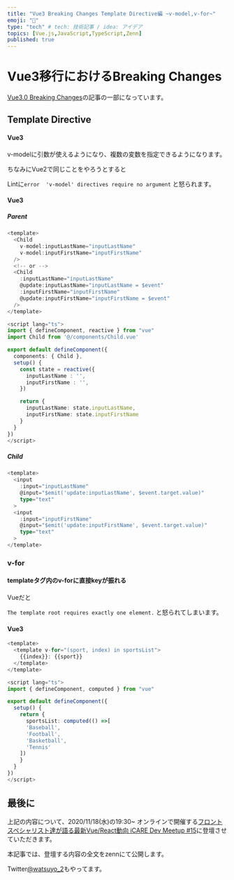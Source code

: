```yaml
---
title: "Vue3 Breaking Changes Template Directive編 ~v-model,v-for~"
emoji: "🚀"
type: "tech" # tech: 技術記事 / idea: アイデア
topics: [Vue.js,JavaScript,TypeScript,Zenn]
published: true
---
```


# Vue3移行におけるBreaking Changes

[Vue3.0 Breaking Changes](https://zenn.dev/watsuyo_2/articles/3df1765fffbb54c09a0e)の記事の一部になっています。
## Template Directive
#### Vue3
v-modelに引数が使えるようになり、複数の変数を指定できるようになります。

ちなみにVue2で同じことをやろうとすると

Lintに`error  'v-model' directives require no argument`
と怒られます。

#### Vue3
##### Parent
```ts
<template>
  <Child
    v-model:inputLastName="inputLastName"
    v-model:inputFirstName="inputFirstName"
  />
  <!-- or -->
  <Child
    :inputLastName="inputLastName"
    @update:inputLastName="inputLastName = $event"
    :inputFirstName="inputFirstName"
    @update:inputFirstName="inputFirstName = $event"
  />
</template>

<script lang="ts">
import { defineComponent, reactive } from "vue"
import Child from '@/components/Child.vue'

export default defineComponent({
  components: { Child },
  setup() {
    const state = reactive({
      inputLastName : '',
      inputFirstName : '',
    })

    return {
      inputLastName: state.inputLastName,
      inputFirstName: state.inputFirstName
    }
  }
})
</script>
```
##### Child
```ts
<template>
  <input
    :input="inputLastName"
    @input="$emit('update:inputLastName', $event.target.value)"
    type="text"
  >
  <input
    :input="inputFirstName"
    @input="$emit('update:inputFirstName', $event.target.value)"
    type="text"
  >
</template>
```

### v-for
#### templateタグ内のv-forに直接keyが振れる
Vueだと

`The template root requires exactly one element.`
と怒られてしまいます。

#### Vue3
```ts
<template>
  <template v-for="(sport, index) in sportsList">
    {{index}}: {{sport}}
  </template>
</template>

<script lang="ts">
import { defineComponent, computed } from "vue"

export default defineComponent({
  setup() {
    return {
      sportsList: computed(() =>[
      'Baseball',
      'Football',
      'Basketball',
      'Tennis'
    ])
    }
  }
})
</script>
```
## 最後に
上記の内容について、2020/11/18(水)の19:30~ オンラインで開催する[フロントスペシャリスト達が語る最新Vue/React動向 iCARE Dev Meetup #15](https://icare.connpass.com/event/192817/)に登壇させていただきます。

本記事では、登壇する内容の全文をzennにて公開します。

Twitter[@watsuyo_2](https://twitter.com/watsuyo_2)もやってます。
